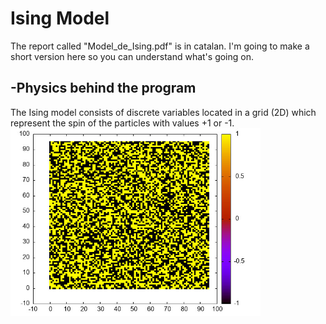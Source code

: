 # Ising Model
The report called "Model_de_Ising.pdf" is in catalan. I'm going to make a short version here so you can understand what's going on.
## -Physics behind the program
The Ising model consists of discrete variables located in a grid (2D) which represent the spin of the particles with values +1 or -1.
<img src="Practica%201/MontaneAlbert/ex2.jpeg" alt="ex2" width="400" height="300"/>


